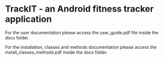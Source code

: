 # TrackIT - an Android fitness tracker application

For the user documentation please access the user_guide.pdf file inside the docs folder.

For the installation, classes and methods documentation please access the install_classes_methods.pdf inside the docs folder. 
